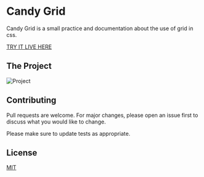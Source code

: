 # Candy Grid

Candy Grid is a small practice and documentation about the use of grid in css.


[TRY IT LIVE HERE](https://codepen.io/HebertCordero/pen/zYqzqKB)

## The Project

![Project](https://media.giphy.com/media/KB7IIaZ7yo8DyzSGZW/giphy.gif)

## Contributing
Pull requests are welcome. For major changes, please open an issue first to discuss what you would like to change.

Please make sure to update tests as appropriate.

## License
[MIT](https://choosealicense.com/licenses/mit/)
